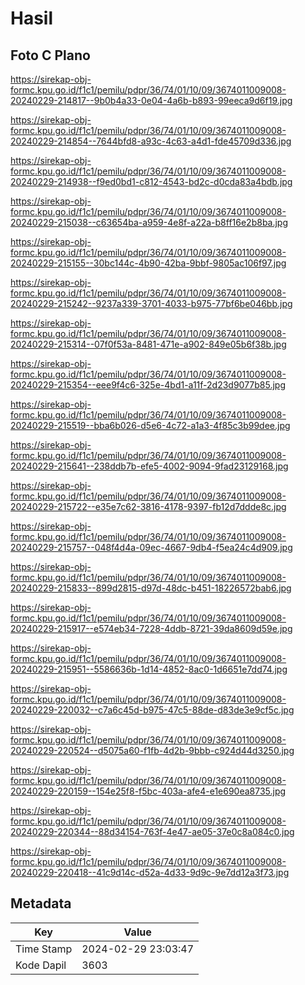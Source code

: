 # Hasil

## Foto C Plano

https://sirekap-obj-formc.kpu.go.id/f1c1/pemilu/pdpr/36/74/01/10/09/3674011009008-20240229-214817--9b0b4a33-0e04-4a6b-b893-99eeca9d6f19.jpg

https://sirekap-obj-formc.kpu.go.id/f1c1/pemilu/pdpr/36/74/01/10/09/3674011009008-20240229-214854--7644bfd8-a93c-4c63-a4d1-fde45709d336.jpg

https://sirekap-obj-formc.kpu.go.id/f1c1/pemilu/pdpr/36/74/01/10/09/3674011009008-20240229-214938--f9ed0bd1-c812-4543-bd2c-d0cda83a4bdb.jpg

https://sirekap-obj-formc.kpu.go.id/f1c1/pemilu/pdpr/36/74/01/10/09/3674011009008-20240229-215038--c63654ba-a959-4e8f-a22a-b8ff16e2b8ba.jpg

https://sirekap-obj-formc.kpu.go.id/f1c1/pemilu/pdpr/36/74/01/10/09/3674011009008-20240229-215155--30bc144c-4b90-42ba-9bbf-9805ac106f97.jpg

https://sirekap-obj-formc.kpu.go.id/f1c1/pemilu/pdpr/36/74/01/10/09/3674011009008-20240229-215242--9237a339-3701-4033-b975-77bf6be046bb.jpg

https://sirekap-obj-formc.kpu.go.id/f1c1/pemilu/pdpr/36/74/01/10/09/3674011009008-20240229-215314--07f0f53a-8481-471e-a902-849e05b6f38b.jpg

https://sirekap-obj-formc.kpu.go.id/f1c1/pemilu/pdpr/36/74/01/10/09/3674011009008-20240229-215354--eee9f4c6-325e-4bd1-a11f-2d23d9077b85.jpg

https://sirekap-obj-formc.kpu.go.id/f1c1/pemilu/pdpr/36/74/01/10/09/3674011009008-20240229-215519--bba6b026-d5e6-4c72-a1a3-4f85c3b99dee.jpg

https://sirekap-obj-formc.kpu.go.id/f1c1/pemilu/pdpr/36/74/01/10/09/3674011009008-20240229-215641--238ddb7b-efe5-4002-9094-9fad23129168.jpg

https://sirekap-obj-formc.kpu.go.id/f1c1/pemilu/pdpr/36/74/01/10/09/3674011009008-20240229-215722--e35e7c62-3816-4178-9397-fb12d7ddde8c.jpg

https://sirekap-obj-formc.kpu.go.id/f1c1/pemilu/pdpr/36/74/01/10/09/3674011009008-20240229-215757--048f4d4a-09ec-4667-9db4-f5ea24c4d909.jpg

https://sirekap-obj-formc.kpu.go.id/f1c1/pemilu/pdpr/36/74/01/10/09/3674011009008-20240229-215833--899d2815-d97d-48dc-b451-18226572bab6.jpg

https://sirekap-obj-formc.kpu.go.id/f1c1/pemilu/pdpr/36/74/01/10/09/3674011009008-20240229-215917--e574eb34-7228-4ddb-8721-39da8609d59e.jpg

https://sirekap-obj-formc.kpu.go.id/f1c1/pemilu/pdpr/36/74/01/10/09/3674011009008-20240229-215951--5586636b-1d14-4852-8ac0-1d6651e7dd74.jpg

https://sirekap-obj-formc.kpu.go.id/f1c1/pemilu/pdpr/36/74/01/10/09/3674011009008-20240229-220032--c7a6c45d-b975-47c5-88de-d83de3e9cf5c.jpg

https://sirekap-obj-formc.kpu.go.id/f1c1/pemilu/pdpr/36/74/01/10/09/3674011009008-20240229-220524--d5075a60-f1fb-4d2b-9bbb-c924d44d3250.jpg

https://sirekap-obj-formc.kpu.go.id/f1c1/pemilu/pdpr/36/74/01/10/09/3674011009008-20240229-220159--154e25f8-f5bc-403a-afe4-e1e690ea8735.jpg

https://sirekap-obj-formc.kpu.go.id/f1c1/pemilu/pdpr/36/74/01/10/09/3674011009008-20240229-220344--88d34154-763f-4e47-ae05-37e0c8a084c0.jpg

https://sirekap-obj-formc.kpu.go.id/f1c1/pemilu/pdpr/36/74/01/10/09/3674011009008-20240229-220418--41c9d14c-d52a-4d33-9d9c-9e7dd12a3f73.jpg


## Metadata

| Key        | Value               |
| ---------- | ------------------- |
| Time Stamp | 2024-02-29 23:03:47 |
| Kode Dapil | 3603                |



